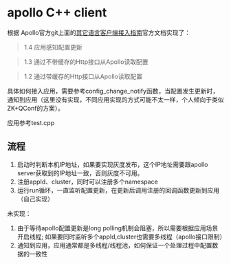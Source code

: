 
# apollo C++ client


根据 Apollo官方git上面的[其它语言客户端接入指南](https://github.com/ctripcorp/apollo/wiki/%E5%85%B6%E5%AE%83%E8%AF%AD%E8%A8%80%E5%AE%A2%E6%88%B7%E7%AB%AF%E6%8E%A5%E5%85%A5%E6%8C%87%E5%8D%97#13-%E9%80%9A%E8%BF%87%E4%B8%8D%E5%B8%A6%E7%BC%93%E5%AD%98%E7%9A%84http%E6%8E%A5%E5%8F%A3%E4%BB%8Eapollo%E8%AF%BB%E5%8F%96%E9%85%8D%E7%BD%AE)官方文档实现了：

> 1.4 应用感知配置更新

> 1.3 通过不带缓存的Http接口从Apollo读取配置

> 1.2 通过带缓存的Http接口从Apollo读取配置

具体如何接入应用，需要参考config_change_notify函数，当配置发生更新时，通知到应用（这里没有实现，不同应用实现的方式可能不太一样，个人倾向于类似ZK+QConf的方案）。

应用参考test.cpp

## 流程
1. 启动时判断本机IP地址，如果要实现灰度发布，这个IP地址需要跟apollo server获取到的IP地址一致，否则灰度不可用。
2. 注册appId、cluster，同时可以注册多个namespace
3. 运行run循环，一直监听配置更新，在更新后调用注册的回调函数更新到应用（自己实现）


未实现：
1. 由于等待apollo配置更新是long polling机制会阻塞，所以需要根据应用场景开启线程; 如果要同时监听多个appId,cluster也需要多线程（apollo接口限制）
2. 通知到应用，应用通常都是多线程/线程池，如何保证一个处理过程中配置数据的一致性
